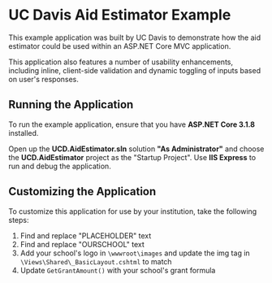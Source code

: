 # UC Davis Aid Estimator Example

This example application was built by UC Davis to demonstrate how the aid estimator
could be used within an ASP.NET Core MVC application.

This application also features a number of usability enhancements, including inline, client-side
validation and dynamic toggling of inputs based on user's responses.

## Running the Application

To run the example application, ensure that you have **ASP.NET Core 3.1.8** installed.

Open up the **UCD.AidEstimator.sln** solution **"As Administrator"** and choose the
**UCD.AidEstimator** project as the "Startup Project". Use **IIS Express** to run and
debug the application.

## Customizing the Application

To customize this application for use by your institution, take the following steps:

1. Find and replace "PLACEHOLDER" text
2. Find and replace "OURSCHOOL" text
3. Add your school's logo in `\wwwroot\images` and update the img tag in `\Views\Shared\_BasicLayout.cshtml` to match
4. Update `GetGrantAmount()` with your school's grant formula